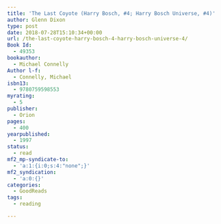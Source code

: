 ```yaml
---
title: 'The Last Coyote (Harry Bosch, #4; Harry Bosch Universe, #4)'
author: Glenn Dixon
type: post
date: 2018-07-28T15:10:34+00:00
url: /the-last-coyote-harry-bosch-4-harry-bosch-universe-4/
Book Id:
  - 49353
bookauthor:
  - Michael Connelly
Author l-f:
  - Connelly, Michael
isbn13:
  - 9780759598553
myrating:
  - 5
publisher:
  - Orion
pages:
  - 400
yearpublished:
  - 1997
status:
  - read
mf2_mp-syndicate-to:
  - 'a:1:{i:0;s:4:"none";}'
mf2_syndication:
  - 'a:0:{}'
categories:
  - GoodReads
tags:
  - reading

---
```

